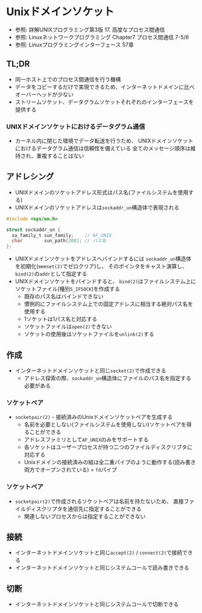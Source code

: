 # Unixドメインソケット
- 参照: 詳解UNIXプログラミング第3版 17. 高度なプロセス間通信
- 参照: Linuxネットワークプログラミング Chapter7 プロセス間通信 7-5/6
- 参照: Linuxプログラミングインターフェース 57章

## TL;DR
- 同一ホスト上でのプロセス間通信を行う機構
- データをコピーするだけで実現できるため、インターネットドメインに比べオーバーヘッドが少ない
- ストリームソケット、データグラムソケットそれぞれのインターフェースを提供する

### UNIXドメインソケットにおけるデータグラム通信
- カーネル内に閉じた環境でデータ転送を行うため、
  UNIXドメインソケットにおけるデータグラム通信は信頼性を備えている
  全てのメッセージ順序は維持され、重複することはない

## アドレシング
- UNIXドメインのソケットアドレス形式はパス名(ファイルシステムを使用する)
- UNIXドメインのソケットアドレスは`sockaddr_un`構造体で表現される

```c
#include <sys/un.h>

struct sockaddr_un {
  sa_family_t sun_family;    // AF_UNIX
  char        sun_path[108]; // パス名
};
```

- UNIXドメインソケットをアドレスへバインドするには
  `sockaddr_un`構造体を初期化(`memset(2)`でゼロクリア)し、
  そのポインタをキャスト演算し、`bind(2)`の`addr`として指定する
- UNIXドメインソケットをバインドすると、
  `bind(2)`はファイルシステム上にソケットファイル(種別`S_IFSOCK`)を作成する
  - 既存のパス名はバインドできない
  - 慣例的にファイルシステム上での固定アドレスに相当する絶対パス名を使用する
  - 1ソケットは1パス名と対応する
  - ソケットファイルは`open(2)`できない
  - ソケットの使用後はソケットファイルを`unlink(2)`する

## 作成
- インターネットドメインソケットと同じ`socket(2)`で作成できる
  - アドレス探索の際、`sockaddr_un`構造体にファイルのパス名を指定する必要がある

### ソケットペア
- `socketpair(2)` - 接続済みのUnixドメインソケットペアを生成する
  - 名前を必要としない(ファイルシステムを使用しない)ソケットペアを得ることができる
  - アドレスファミリとして`AF_UNIX`のみをサポートする
  - 各ソケットはユーザープロセスが持つ二つのファイルディスクリプタに対応する
  - Unixドメインの接続済みの組は全二重パイプのように動作する(読み書き両方でオープンされている) = `fd`パイプ


### ソケットペア
- `socketpair(2)`で作成されるソケットペアは名前を持たないため、
  直接ファイルディスクリプタを通信先に指定することができる
  - 関連しないプロセスからは指定することができない

## 接続
- インターネットドメインソケットと同じ`accept(2)` / `connect(2)`で接続できる
- インターネットドメインソケットと同じシステムコールで読み書きできる

## 切断
- インターネットドメインソケットと同じシステムコールで切断できる

